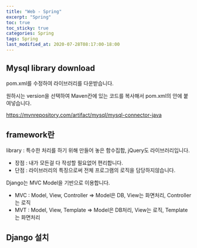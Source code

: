 ```yaml
---
title: "Web - Spring"
excerpt: "Spring"
toc: true
toc_sticky: true
categories: Spring
tags: Spring
last_modified_at: 2020-07-28T08:17:00-18:00
---
```

## Mysql library download
pom.xml를 수정하여 라이브러리를 다운받습니다.

원하시는 version을 선택하여 Maven칸에 있는 코드를 복사해서
pom.xml의 <dependencies>안에 붙여넣습니다.

https://mvnrepository.com/artifact/mysql/mysql-connector-java



## framework란  
library : 특수한 처리를 하기 위해 만들어 놓은 함수집합, jQuery도 라이브러리입니다.  
- 장점 : 내가 모든걸 다 작성할 필요없어 편리합니다.  
- 단점 : 라이브러리의 특징으로써 전체 프로그램의 로직을 담당하지않습니다.  
		

Django는 MVC Model을 기반으로 이용합니다.  
- MVC : Model, View, Controller => Model은 DB, View는 화면처리, Controller는 로직  
- MVT : Model, View, Template => Model은 DB처리, View는 로직, Template는 화면처리  
	
## Django 설치  
